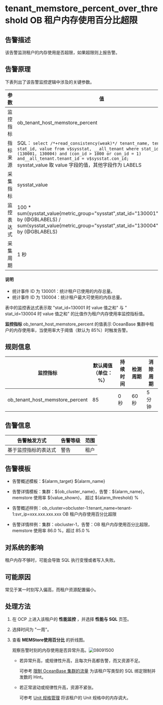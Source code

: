 # tenant_memstore_percent_over_threshold OB 租户内存使用百分比超限

## 告警描述

该告警监测租户的内存使用是否超限，如果超限则上报告警。

## 告警原理

下表列出了该告警监控逻辑中涉及的关键参数。

|  参数   |                                                                                                                                                                            值                                                                                                                                                                            |
|-------|---------------------------------------------------------------------------------------------------------------------------------------------------------------------------------------------------------------------------------------------------------------------------------------------------------------------------------------------------------|
| 监控指标  | ob_tenant_host_memstore_percent                                                                                                                                                                                                                                                                                                                         |
| 指标来源  | SQL： ```select /*+read_consistency(weak)*/ tenant_name, tenant_id, stat_id, value from v$sysstat, __all_tenant where stat_id IN (130001, 130004) and (con_id > 1000 or con_id = 1) and__all_tenant.tenant_id = v$sysstat.con_id; ``` </br> sysstat_value 取 value 字段的值，其他字段作为 LABELS |
| 采集指标  | sysstat_value                                                                                                                                                                                                                                                                                                                                           |
| 监控表达式 | 100 \* sum(sysstat_value{metric_group="sysstat",stat_id="130001",@LABELS}) by (@GBLABELS) / sum(sysstat_value{metric_group="sysstat",stat_id="130004",@LABELS}) by (@GBLABELS)                                                                                                                                                                          |
| 采集周期  | 1 秒                                                                                                                                                                                                                                                                                                                                                     |

  <main id="notice" type='explain'>
    <h4>说明</h4>
    <ul>
    <li>统计事件 ID 为 130001：统计租户已使用的内存总量。</li>
    <li>统计事件 ID 为 130004：统计租户最大可使用的内存总量。</li>
    </ul>
  </main>

表中的监控表达式表示取 "stat_id=130001 时 value 值之和" 与 " stat_id=130004 时 value 值之和" 的比值作为租户内存使用率监控指标值。

**监控指标** ob_tenant_host_memstore_percent 的值表示 OceanBase 集群中租户的内存使用率，当使用率大于阈值（默认为 85%）时触发告警。

## 规则信息

|              监控指标               | 默认阈值（单位：%） | 持续时间 | 检测周期 | 消除周期 |
|---------------------------------|------------|------|------|------|
| ob_tenant_host_memstore_percent | 85         | 0 秒  | 60 秒 | 5 分钟 |

## 告警信息

|   告警触发方式   | 告警等级 | 范围 |
|------------|------|----|
| 基于监控指标的表达式 | 警告   | 租户 |

## 告警模板

* 告警概述模板：\${alarm_target} ${alarm_name}

* 告警详情模板：集群：\${ob_cluster_name}，告警：\${alarm_name}，memstore 使用率 \${value_shown}， 超过 \${alarm_threshold} %

* 告警概述样例：ob_cluster=obcluster-1:tenant_name=tenant-1:svr_ip=xxx.xxx.xxx.xxx OB 租户内存使用百分比超限

* 告警详情样例：集群：obcluster-1，告警：OB 租户内存使用百分比超限，memstore 使用率 86.0 %，超过 85.0 %

## 对系统的影响

租户内存不够时，可能会导致 SQL 执行变慢或者写入失败。

## 可能原因

常见于某一时刻写入偏高，而租户资源配置偏小。

## 处理方法

1. 在 OCP 上进入该租户的 **性能监控** ，并选择 **性能与 SQL** 页签。

2. 选择时间为 "一周"。

3. 查看 **MEMStore使用百分比** 的折线图。

   观察告警时刻的内存使用是否异常升高。![08091500](https://obbusiness-private.oss-cn-shanghai.aliyuncs.com/doc/img/ocp/p302467.png)
   * 若异常升高，或规律性升高，且每次升高都告警，而又资源不足。

     可参考 [限制 OceanBase 集群的流量](../500.appendix/500.limit-the-inbound-traffic-of-the-oceanbase-cluster.md) 为该租户写类型的 SQL 绑定限制并发数的 Hint。

   * 若正常波动或规律性升高，资源不紧张。

     可参考 [Unit 规格管理](../../400.user-guide-2/500.tenant-functions/200.manage-basic-tenant-operations/200.unit-specification-management.md) 将该租户的 Unit 规格中的内存调大。
